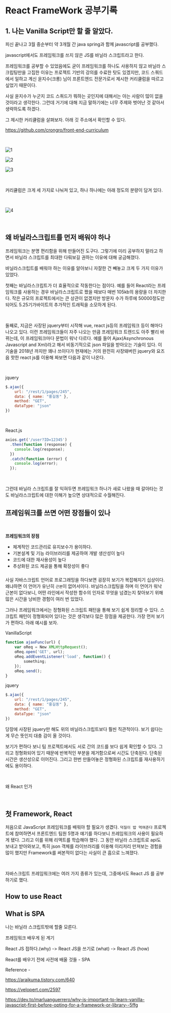 # React FrameWork 공부기록

## 1. 나는 Vanilla Script만 할 줄 알았다.

피신 끝나고 3월 중순부터 약 3개월 간 java spring과 함께 javascript를 공부했다. 

javascript에서도 프레임워크를 쓰지 않은 JS를 바닐라 스크립트라고 한다. 

프레임워크를 공부할 수 있었음에도 굳이 프레임워크를 하나도 사용하지 않고 바닐라 스크립팅만을 고집한 이유는 프로젝트 기반의 강의를 수료한 탓도 있겠지만, 코드 스쿼드에서 일하고 계신 윤지수(크롱) 님이 프론트엔드 전문가로서 제시한 커리큘럼을 따르고 싶었기 때문이다. 

사실 윤지수가 누군지 코드 스쿼드가 뭐하는 곳인지에 대해서는 아는 사람이 많이 없을 것이라고 생각한다. 그런데 거기에 대해 지금 말하기에는 너무 주제와 벗어난 것 같아서 생략하도록 하겠다. 

그  제시한 커리큘럼을 살펴보자. 아래 깃 주소에서 확인할 수 있다.  

https://github.com/crongro/front-end-curriculum 



<br>





![1](C:\Users\rkdgn\OneDrive\Desktop\Duck_feeds_us_private-master\1.png)

![2](C:\Users\rkdgn\OneDrive\Desktop\Duck_feeds_us_private-master\2.png)



![3](C:\Users\rkdgn\OneDrive\Desktop\Duck_feeds_us_private-master\3.png)



<br>



커리큘럼은 크게 세 가지로 나눠져 있고, 하나 하나에는 아래 정도의 분량이 담겨 있다. 



<br>

![4](C:\Users\rkdgn\OneDrive\Desktop\Duck_feeds_us_private-master\4.png)

<br>



## 왜 바닐라스크립트를 먼저 배워야 하나



프레임워크는 분명 편리함을 위해 만들어진 도구다. 그렇기에 미리 공부하지 말라고 하면서 바닐라 스크립트를 최대한 다뤄보길 권하는 이유에 대해 궁금해졌다. 

바닐라스크립트를 배워야 하는 이유를 알아보니 자잘한 건 빼놓고 크게 두 가지 이유가 있었다. 

첫째는 바닐라스크립트가 더 효율적으로 작동한다는 점이다. 예를 들어 React라는 프레임워크를 사용하는 경우 바닐라스크립트로 짰을 때보다 매번 105kb의 용량을 더 차지한다. 작은 규모의 프로젝트에서는 큰 상관이 없겠지만 방문자 수가 하루에 50000정도만 되어도 5.25기가바이트의 추가적인 트래픽을 소모하게 된다. 



<br>



둘째로, 지금은 사장된 jquery부터 시작해 vue, react js등의 프레임워크 등이 해마다 나오고 있다. 이런 프레임워크들이 자주 나오는 만큼 프레임워크 트렌드도 아주 빨리 바뀌는데, 이 프레임워크마다 문법이 워낙 다르다. 예를 들어 Ajax(Asynchronous Javascript and Xml)라고 해서 비동기적으로 json 파일을 받아오는 기술이 있다.  이 기술을 2018년 까지만 꽤나 쓰이다가 현재에는 거의 완전히 사장돼버린 jquery와 요즈음 핫한 react js를 이용해 짜보면 다음과 같이 나온다.



<br>



jquery

```javascript
$.ajax({ 
    url: "/rest/1/pages/245",
    data: { name: "홍길동" }, 
    method: "GET", 
    dataType: "json"
})
```





<br>



React.js

```javascript
axios.get('/user?ID=12345')
  .then(function (response) {
    console.log(response);
  })
  .catch(function (error) {
    console.log(error);
  });
```



<br>



그런데 바닐라 스크립트를 잘 익혀두면 프레임워크 하나가 새로 나왔을 때 갈아타는 것도 바닐라스크립트에 대한 이해가 높으면 상대적으로 수월해진다.



## 프레임워크를 쓰면 어떤 장점들이 있나



<br>

**프레임워크의 장점**

- 체계적인 코드관리로 유지보수가 용이하다.
- 기본설계 및 기능 라이브러리를 제공하여 개발 생산성이 높다
- 코드에 대한 재사용성이 높다
- 추상화된 코드 제공을 통해 확장성이 좋다

#####  

사실 자바스크립트 언어로 프로그래밍을 하다보면 굉장히 보기가 복잡해지기 십상이다. 왜냐하면 이 언어가 유난히 `근본`이 없어서이다. 바닐라스크립팅을 하며 이 언어가 워낙 근본이 없다보니, 어떤 라인에서 작성한 함수의 인자로 무엇을 넘겼는지 찾아보기 위해 많은 시간을 낭비한 경험이 여러 번 있었다. 

 

 그러나 프레임워크에서는 정형화된 스크립트 패턴을 통해 보기 쉽게 정리할 수 있다. 스크립트 패턴이 정형화되어 있다는 것은 생각보다 많은 장점을 제공한다. 가장 먼저 보기가 편하다.  아래 예시를 보자.

 

VanillaScript 

```javascript
function ajaxFunc(url) {
    var oReq = New XMLHttpRequest();
    oReq.open('GET', url);
    oReq.addEventListener('load', function() {
        something;
    });
    oReq.send();
}
```

 

jquery 

```javascript
$.ajax({ 
    url: "/rest/1/pages/245",
    data: { name: "홍길동" }, 
    method: "GET", 
    dataType: "json"
})
```

 

당장에 사장된 jquery만 해도 위의 바닐라스크립트보다 훨씬 직관적이다. 보기 쉽다는 게 무슨 뜻인지 대충 감이 올 것이다. 

보기가 편하다 보니 팀 프로젝트에서도 서로 간의 코드를 보다 쉽게 확인할 수 있다. 그리고 정형화되어 있기 때문에 반복적인 부분을 제거함으로써 시간도 단축된다. 단축된 시간은 생산성으로 이어진다. 그리고 한번 만들어놓은 정형화된 스크립트를 재사용하기에도 용이하다. 

 

<br>



왜 React 인가



<br>

## 첫 Framework, React



처음으로 JavaScript 프레임워크를 배워야 할 필요가 생겼다. `덕질이 밥 먹여준다` 프로젝트에 참여하면서 프론트엔드 팀원 5명과 얘기를 하다보니 프레임워크의 사용이 필요하게 됐다. 그리고 이를 위해 리액트를 학습해야 했다. 그 동안 바닐라 스크립트로 api도 보내고 받아와보고, 특히 json 객체를 라이브러리를 이용해 이리저리 만져보는 경험을 많이 했지만 Framework를 써본적이 없다는 사실이 큰 흠으로 느껴졌다. 

<br>

자바스크립트 프레임워크에는 여러 가지 종류가 있는데, 그중에서도 React JS 를 공부하기로 했다. 


## How to use React

## What is SPA


나는 바닐라 스크립트밖에 할줄 모른다.

프레임워크 배우게 된 계기

React JS 접하다.(why) -> React JS을 쓰기로 (what) -> React JS (how)

React를 배우기 전에 사전에 배울 것들 - SPA 





Reference - 



https://araikuma.tistory.com/640 

https://velopert.com/2597 

https://dev.to/marluanguerrero/why-is-important-to-learn-vanilla-javascript-first-before-opting-for-a-framework-or-library--5ffg 

